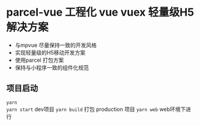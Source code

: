 # parcel-vue 工程化 vue vuex 轻量级H5解决方案

+   与mpvue 尽量保持一致的开发风格
+   实现轻量级的H5移动开发方案
+   使用parcel 打包方案
+   保持与小程序一致的组件化规范

## 项目启动
`yarn`  
`yarn start`    dev项目
`yarn build`    打包 production 项目
`yarn web`      web环境下进行
